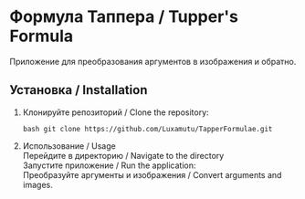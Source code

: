 # Формула Таппера / Tupper's Formula

Приложение для преобразования аргументов в изображения и обратно.

## Установка / Installation

1. Клонируйте репозиторий / Clone the repository:
   
   ```bash git clone https://github.com/Luxamutu/TapperFormulae.git ```

2. Использование / Usage  
   Перейдите в директорию / Navigate to the directory  
   Запустите приложение / Run the application:  
   Преобразуйте аргументы и изображения / Convert arguments and images.  
